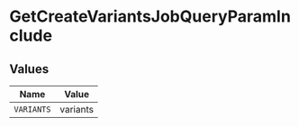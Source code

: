 # GetCreateVariantsJobQueryParamInclude


## Values

| Name       | Value      |
| ---------- | ---------- |
| `VARIANTS` | variants   |